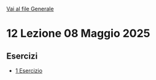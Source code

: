 [Vai al file Generale](../../readme.md)

# 12 Lezione 08 Maggio 2025

## Esercizi

- [1 Esercizio](Esercizi/1_Esercizio)